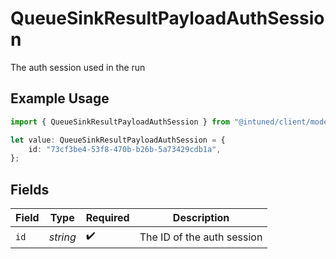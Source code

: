 # QueueSinkResultPayloadAuthSession

The auth session used in the run

## Example Usage

```typescript
import { QueueSinkResultPayloadAuthSession } from "@intuned/client/models/components";

let value: QueueSinkResultPayloadAuthSession = {
    id: "73cf3be4-53f8-470b-b26b-5a73429cdb1a",
};
```

## Fields

| Field                      | Type                       | Required                   | Description                |
| -------------------------- | -------------------------- | -------------------------- | -------------------------- |
| `id`                       | *string*                   | :heavy_check_mark:         | The ID of the auth session |